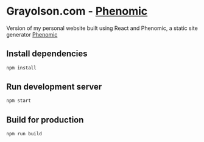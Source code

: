 # Grayolson.com - [Phenomic](https://github.com/MoOx/phenomic) 
Version of my personal website built using React and Phenomic, a static site generator [Phenomic](https://github.com/MoOx/phenomic) 

## Install dependencies

```sh
npm install
```

## Run development server

```sh
npm start
```

## Build for production

```sh
npm run build
```
